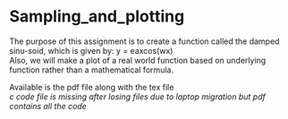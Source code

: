# Sampling_and_plotting
The purpose of this assignment is to create a function called the damped sinu-soid, which is given by: y = eaxcos(wx) <br>
Also, we will make a plot of a real world function based on underlying function rather than a mathematical formula. <br>

Available is the pdf file along with the tex file <br>
_c code file is missing after losing files due to laptop migration but pdf contains all the code_
